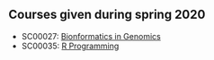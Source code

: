 ## Courses given during spring 2020

  * SC00027: [Bionformatics in Genomics](https://github.com/bcfgothenburg/VT20/wiki/Bioinformatics-in-Genomics)
  * SC00035: [R Programming](https://github.com/bcfgothenburg/VT20/wiki/R-programming)

